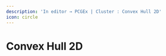 ```yaml
---
description: 'In editor → PCGEx | Cluster : Convex Hull 2D'
icon: circle
---
```


# Convex Hull 2D

